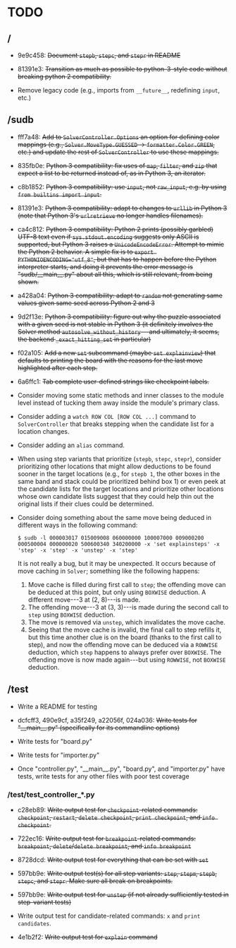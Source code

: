 TODO
====

/
-
* 9e9c458: ~~Document `stepb`, `stepc`, and `stepr` in README~~

* 81391e3: ~~Transition as much as possible to python-3-style code without
  breaking python 2 compatibility.~~

* Remove legacy code (e.g., imports from `__future__`, redefining `input`,
  etc.)


/sudb
-----
* fff7a48: ~~Add to `SolverController.Options` an option for defining color
  mappings (e.g., `Solver.MoveType.GUESSED` -> `formatter.Color.GREEN`,
  etc.) and update the rest of `SolverController` to use these mappings.~~

* 835fb0e: ~~Python 3 compatibility: fix uses of `map`, `filter`, and `zip`
  that expect a list to be returned instead of, as in Python 3, an
  iterator.~~

* c8b1852: ~~Python 3 compatibility: use `input`, not `raw_input`, e.g. by
  using `from builtins import input`.~~

* 81391e3: ~~Python 3 compatibility: adapt to changes to `urllib` in Python
  3 (note that Python 3's `urlretrieve` no longer handles filenames).~~

* ca4c812: ~~Python 3 compatibility: Python 2 prints (possibly garbled)
  UTF-8 text even if `sys.stdout.encoding` suggests only ASCII is
  supported, but Python 3 raises a `UnicodeEncodeError`. Attempt to mimic
  the Python 2 behavior. A simple fix is to `export
  PYTHONIOENCODING="utf_8"`, but that has to happen before the Python
  interpreter starts, and doing it prevents the error message is
  "sudb/\_\_main\_\_.py" about all this, which is still relevant, from
  being shown.~~

* a428a04: ~~Python 3 compatibility: adapt to `random` not generating same
  values given same seed across Python 2 and 3~~

* 9d2f13e: ~~Python 3 compatibility: figure out why the puzzle associated
  with a given seed is not stable in Python 3 (it definitely involves the
  Solver method `autosolve_without_history`---and ultimately, it seems, the
  backend `_exact_hitting_set` in particular)~~

* f02a105: ~~Add a new `set` subcommand (maybe `set explainview`) that
  defaults to printing the board with the reasons for the last move
  highlighted after each step.~~

* 6a6ffc1: ~~Tab complete user-defined strings like checkpoint labels.~~

* Consider moving some static methods and inner classes to the module level
  instead of tucking them away inside the module's primary class.

* Consider adding a `watch ROW COL [ROW COL ...]` command to
  `SolverController` that breaks stepping when the candidate list for a
  location changes.

* Consider adding an `alias` command.

* When using step variants that prioritize (`stepb`, `stepc`, `stepr`),
  consider prioritizing other locations that might allow deductions to be
  found sooner in the target locations (e.g., for `stepb 1`, the other
  boxes in the same band and stack could be prioritized behind box 1) or
  even peek at the candidate lists for the target locations and prioritize
  other locations whose own candidate lists suggest that they could help
  thin out the original lists if their clues could be determined.

* Consider doing something about the same move being deduced in different
  ways in the following command:
  ```
  $ sudb -l 000003017 015009008 060000000 100007000 009000200 000500004 000000020 500600340 340200000 -x 'set explainsteps' -x 'step' -x 'step' -x 'unstep' -x 'step'
  ```
  It is not really a bug, but it may be unexpected. It occurs because of
  move caching in `Solver`; something like the following happens:
    1. Move cache is filled during first call to `step`; the offending move
       can be deduced at this point, but only using `BOXWISE` deduction. A
       different move---3 at (2, 8)---is made.
    2. The offending move---3 at (3, 3)---is made during the second call to
       `step` using `BOXWISE` deduction.
    3. The move is removed via `unstep`, which invalidates the move cache.
    4. Seeing that the move cache is invalid, the final call to step
       refills it, but this time another clue is on the board (thanks to
       the first call to step), and now the offending move can be deduced
       via a `ROWWISE` deduction, which `step` happens to always prefer
       over `BOXWISE`. The offending move is now made again---but using
       `ROWWISE`, not `BOXWISE` deduction.


/test
-----
* Write a README for testing

* dcfcff3, 490e9cf, a35f249, a22056f, 024a036: ~~Write tests for
  "\_\_main\_\_.py" (specifically for its commandline options)~~

* Write tests for "board.py"

* Write tests for "importer.py"

* Once "controller.py", "\_\_main\_\_.py", "board.py", and "importer.py" have
  tests, write tests for any other files with poor test coverage


### /test/test\_controller\_\*.py ###
* c28eb89: ~~Write output test for `checkpoint`-related commands:
  `checkpoint`, `restart`, `delete checkpoint`, `print checkpoint`, and
  `info checkpoint`.~~

* 722ec16: ~~Write output test for `breakpoint`-related commands:
  `breakpoint`, `delete`/`delete breakpoint`, and `info breakpoint`~~

* 8728dcd: ~~Write output test for everything that can be set with `set`~~

* 597bb9e: ~~Write output test(s) for all step variants: `step`, `stepm`,
  `stepb`, `stepc`, and `stepr`. Make sure all break on breakpoints.~~

* 597bb9e: ~~Write output test for `unstep` (if not already sufficiently
  tested in step-variant tests)~~

* Write output test for candidate-related commands: `x` and `print
  candidates`.

* 4e1b2f2: ~~Write output test for `explain` command~~
